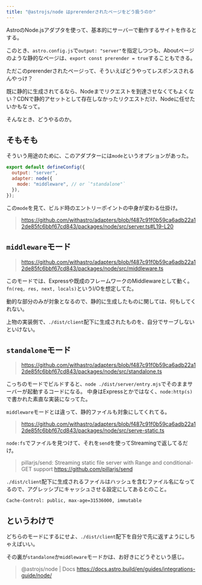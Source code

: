 ```yaml
---
title: "@astrojs/node はprerenderされたページをどう扱うのか"
---
```


AstroのNode.jsアダプタを使って、基本的にサーバーで動作するサイトを作るとする。

このとき、`astro.config.js`で`output: "server"`を指定しつつも、Aboutページのような静的なページは、`export const prerender = true`することもできる。

ただこのprerenderされたページって、そういえばどうやってレスポンスされるんやっけ？

既に静的に生成されてるなら、Nodeまでリクエストを到達させなくてもよくない？CDNで静的アセットとして存在しなかったリクエストだけ、Nodeに任せたいかもなって。

そんなとき、どうやるのか。

## そもそも

そういう用途のために、このアダプターには`mode`というオプションがあった。

```js
export default defineConfig({
  output: "server",
  adapter: node({
    mode: "middleware", // or `"standalone"`
  }),
});
```

この`mode`を見て、ビルド時のエントリーポイントの中身が変わる仕掛け。

> https://github.com/withastro/adapters/blob/f487c91f0b59ca6adb22a12de85fc6bbf67cd843/packages/node/src/server.ts#L19-L20

## `middleware`モード

> https://github.com/withastro/adapters/blob/f487c91f0b59ca6adb22a12de85fc6bbf67cd843/packages/node/src/middleware.ts

このモードでは、Expressや既成のフレームワークのMiddlewareとして動く。
`fn(req, res, next, locals)`というI/Oを想定してた。

動的な部分のみが対象となるので、静的に生成したものに関しては、何もしてくれない。

上物の実装側で、`./dist/client`配下に生成されたものを、自分でサーブしないといけない。

## `standalone`モード

> https://github.com/withastro/adapters/blob/f487c91f0b59ca6adb22a12de85fc6bbf67cd843/packages/node/src/standalone.ts

こっちのモードでビルドすると、`node ./dist/server/entry.mjs`でそのままサーバーが起動するコードになる。
中身はExpressとかではなく、`node:http(s)`で書かれた素直な実装になってた。

`middleware`モードとは違って、静的ファイルも対象にしてくれてる。

> https://github.com/withastro/adapters/blob/f487c91f0b59ca6adb22a12de85fc6bbf67cd843/packages/node/src/serve-static.ts

`node:fs`でファイルを見つけて、それを`send`を使ってStreamingで返してるだけ。

> pillarjs/send: Streaming static file server with Range and conditional-GET support
> https://github.com/pillarjs/send

`./dist/client`配下に生成されるファイルはハッシュを含むファイル名になってるので、アグレッシブにキャッシュさせる設定にしてあるとのこと。

```
Cache-Control: public, max-age=31536000, immutable
```

## というわけで

どちらのモードにするにせよ、`./dist/client`配下を自分で先に返すようにしちゃえばいい。

その裏が`standalone`か`middleware`モードかは、お好きにどうぞという感じ。

> @astrojs/node | Docs
> https://docs.astro.build/en/guides/integrations-guide/node/
